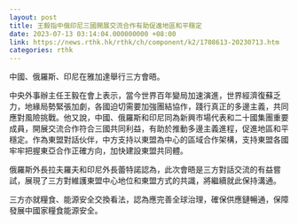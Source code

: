 ```yaml
---
layout: post
title: 王毅指中俄印尼三國開展交流合作有助促進地區和平穩定
date: 2023-07-13 03:14:04.000000000 +08:00
link: https://news.rthk.hk/rthk/ch/component/k2/1708613-20230713.htm
categories: rthk
---
```


中國、俄羅斯、印尼在雅加達舉行三方會晤。

中央外事辦主任王毅在會上表示，當今世界百年變局加速演進，世界經濟復蘇乏力，地緣局勢緊張加劇，各國迫切需要加強團結協作，踐行真正的多邊主義，共同應對風險挑戰。他又說，中國、俄羅斯和印尼同為新興市場代表和二十國集團重要成員，開展交流合作符合三國共同利益，有助於推動多邊主義進程，促進地區和平穩定。作為東盟對話伙伴，中方支持以東盟為中心的區域合作架構，支持東盟各國牢牢把握東亞合作正確方向，加快建設東盟共同體。

俄羅斯外長拉夫羅夫和印尼外長蕾特諾認為，此次會晤是三方對話交流的有益嘗試，展現了三方對維護東盟中心地位和東盟方式的共識，將繼續就此保持溝通。

三方亦就糧食、能源安全交換看法，認為應完善全球治理，確保供應鏈暢通，保障發展中國家糧食能源安全。
